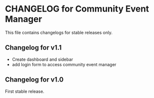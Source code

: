 CHANGELOG for Community Event Manager
==========================

This file contains changelogs for stable releases only.

Changelog for v1.1
------------------

- Create dashboard and sidebar
- add login form to access community event manager

Changelog for v1.0
------------------

First stable release.